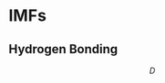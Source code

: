 # IMFs

## Hydrogen Bonding
$$
D
$$

<!--stackedit_data:
eyJoaXN0b3J5IjpbLTgyMjc1Njg3NSwtMTk5OTI3NDM5MV19
-->